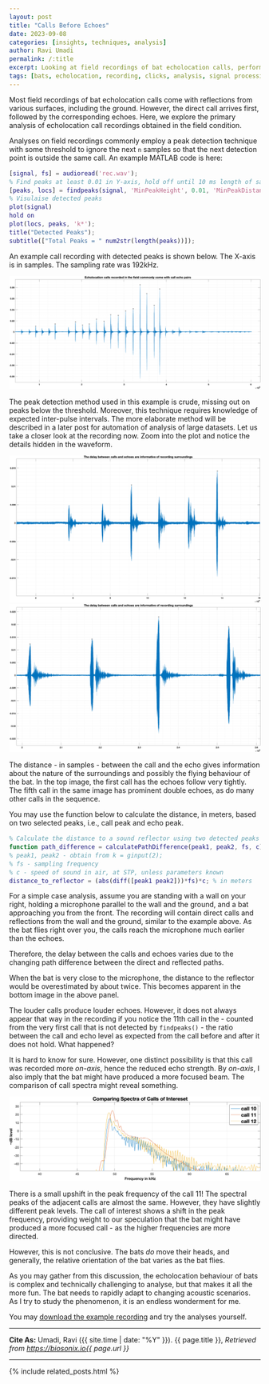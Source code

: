```yaml
---
layout: post
title: "Calls Before Echoes"
date: 2023-09-08
categories: [insights, techniques, analysis]
author: Ravi Umadi
permalink: /:title
excerpt: Looking at field recordings of bat echolocation calls, perform some basic analysis of and understand the effect of surroundings on the call-echo relationship as commonly encountered 
tags: [bats, echolocation, recording, clicks, analysis, signal processing]
---
```

Most field recordings of bat echolocation calls come with reflections from various surfaces, including the ground. However,  the direct call arrives first, followed by the corresponding echoes. Here, we explore the primary analysis of echolocation call recordings obtained in the field condition.

Analyses on field recordings commonly employ a peak detection technique with some threshold to ignore the next `n` samples so that the next detection point is outside the same call. An example MATLAB code is here:

~~~ matlab
[signal, fs] = audioread('rec.wav');
% Find peaks at least 0.01 in Y-axis, hold off until 10 ms length of samples until finding the next peak
[peaks, locs] = findpeaks(signal, 'MinPeakHeight', 0.01, 'MinPeakDistance', 0.01*fs);
% Visulaise detected peaks
plot(signal)
hold on
plot(locs, peaks, 'k*');
title("Detected Peaks");
subtitle(["Total Peaks = " num2str(length(peaks))]);
~~~

An example call recording with detected peaks is shown below. The X-axis is in samples. The sampling rate was 192kHz.

![Bat Calls with Peaks Detected](/images/batcallsPeaks.png)

The peak detection method used in this example is crude, missing out on peaks below the threshold. Moreover, this technique requires knowledge of expected inter-pulse intervals. The more elaborate method will be described in a later post for automation of analysis of large datasets.
Let us take a closer look at the recording now. Zoom into the plot and notice the details hidden in the waveform.

![Call-echo pairs in echolocation call recordings](/images/batcallsZoomIn2.png)
![Call-echo pairs in echolocation call recordings](/images/batcallsZoomIn.png)

The distance - in samples - between the call and the echo gives information about the nature of the surroundings and possibly the flying behaviour of the bat. In the top image, the first call has the echoes follow very tightly. The fifth call in the same image has prominent double echoes, as do many other calls in the sequence.

You may use the function below to calculate the distance, in meters, based on two selected peaks, i.e., call peak and echo peak.
~~~ matlab
% Calculate the distance to a sound reflector using two detected peaks in a sound signal.
function path_difference = calculatePathDifference(peak1, peak2, fs, c)
% peak1, peak2 - obtain from k = ginput(2);
% fs - sampling frequency
% c - speed of sound in air, at STP, unless parameters known
distance_to_reflector = (abs(diff([peak1 peak2]))*fs)*c; % in meters
~~~

For a simple case analysis, assume you are standing with a wall on your right, holding a microphone parallel to the wall and the ground, and a bat approaching you from the front. The recording will contain direct calls and reflections from the wall and the ground, similar to the example above. As the bat flies right over you, the calls reach the microphone much earlier than the echoes. 

Therefore, the delay between the calls and echoes varies due to the changing path difference between the direct and reflected paths. 

When the bat is very close to the microphone, the distance to the reflector would be overestimated by about twice. This becomes apparent in the bottom image in the above panel. 

The louder calls produce louder echoes. However, it does not always appear that way in the recording if you notice the 11th call in the - counted from the very first call that is not detected by `findpeaks()` - the ratio between the call and echo level as expected from the call before and after it does not hold. What happened?

It is hard to know for sure. However, one distinct possibility is that this call was recorded more _on-axis_, hence the reduced echo strength. By _on-axis_, I also imply that the bat might have produced a more focused beam. The comparison of call spectra might reveal something.

![Comparing Call Spectra](/images/batcallsSpectrumComparision.png)

There is a small upshift in the peak frequency of the call 11! The spectral peaks of the adjacent calls are almost the same. However, they have slightly different peak levels. The call of interest shows a shift in the peak frequency, providing weight to our speculation that the bat might have produced a more focused call - as the higher frequencies are more directed.

However, this is not conclusive. The bats _do_ move their heads, and generally, the relative orientation of the bat varies as the bat flies. 

As you may gather from this discussion, the echolocation behaviour of bats is complex and technically challenging to analyse, but that makes it all the more fun. The bat needs to rapidly adapt to changing acoustic scenarios. As I try to study the phenomenon, it is an endless wonderment for me.

You may [download the example recording](/assets/audio/BatCallSeq_PostCallsBeforeEchoes.wav) and try the analyses yourself.

-----------

**Cite As:**  Umadi, Ravi ({{ site.time | date: "%Y" }}). {{ page.title }},  _Retrieved from https://biosonix.io{{ page.url }}_

-----------
{% include related_posts.html %}















